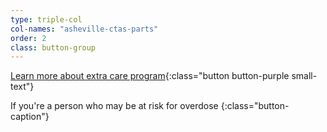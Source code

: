 ```yaml
---
type: triple-col
col-names: "asheville-ctas-parts"
order: 2
class: button-group
---
```


[Learn more about extra care program](/extra-care-program/){:class="button button-purple small-text"}

If you're a person who may be at risk for overdose
{:class="button-caption"}